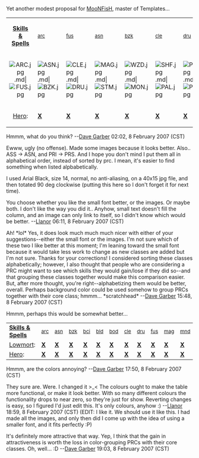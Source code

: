 Yet another modest proposal for [MooNFisH](User:MooNFisH.md "wikilink"),
master of Templates...

<table>
<tbody>
<tr class="odd">
<td style="text-align: center;"><p><a
href=":Category:_Skills_And_Spells.md"
title="wikilink"><strong>Skills<br />
&amp;<br />
Spells</strong></a></p></td>
<td><p><small><a href=":Category:_Archer_Skills_And_Spells.md"
title="wikilink">arc</a><small></p></td>
<td><p><small><a href=":Category:_Fusilier_Skills_And_Spells.md"
title="wikilink">fus</a></small></p></td>
<td><p><small><a href=":Category:_Assassin_Skills_And_Spells.md"
title="wikilink">asn</a></small></p></td>
<td><p><small><a href=":Category:_Berserker_Skills_And_Spells.md"
title="wikilink">bzk</a></small></p></td>
<td><p><small><a href=":Category:_Cleric_Skills_And_Spells.md"
title="wikilink">cle</a></small></p></td>
<td><p><small><a href=":Category:_Druid_Skills_And_Spells.md"
title="wikilink">dru</a></small></p></td>
<td><p><small><a href=":Category:_Mage_Skills_And_Spells.md"
title="wikilink">mag</a></small></p></td>
<td><p><small><a href=":Category:_Stormlord_Skills_And_Spells.md"
title="wikilink">stm</a></small></p></td>
<td><p><small><a href=":Category:_Wizard_Skills_And_Spells.md"
title="wikilink">wzd</a></small></p></td>
<td><p><small><a href=":Category:_Monk_Skills_And_Spells.md"
title="wikilink">mon</a></small></p></td>
<td><p><small><a href=":Category:_Shadowfist_Skills_And_Spells.md"
title="wikilink">shf</a></small></p></td>
<td><p><small><a href=":Category:_Paladin_Skills_And_Spells.md"
title="wikilink">pal</a></small></p></td>
<td><p><small><a href=":Category:_Priest_Skills_And_Spells.md"
title="wikilink">prs</a></small></p></td>
<td><p><small><a href=":Category:_Psionicist_Skills_And_Spells.md"
title="wikilink">psi</a></small></p></td>
<td><p><small><a href=":Category:_Mindbender_Skills_And_Spells.md"
title="wikilink">mnd</a></small></p></td>
<td><p><small><a href=":Category:_Rogue_Skills_And_Spells.md"
title="wikilink">rog</a></small></p></td>
<td><p><small><a
href=":Category:_Black_Circle_Initiate_Skills_And_Spells.md"
title="wikilink">bci</a></small></p></td>
<td><p><small><a href=":Category:_Bladedancer_Skills_And_Spells.md"
title="wikilink">bld</a></small></p></td>
<td><p><small><a href=":Category:_Sorcerer_Skills_And_Spells.md"
title="wikilink">sor</a></small></p></td>
<td><p><small><a href=":Category:_Warrior_Skills_And_Spells.md"
title="wikilink">war</a></small></p></td>
<td><p><small><a href=":Category:_Bodyguard_Skills_And_Spells.md"
title="wikilink">bod</a></small></p></td>
</tr>
<tr class="even">
<td style="text-align: center;"><p><img src="ARC.jpg" title="ARC.jpg"
alt="ARC.jpg" /> .md| <img src="FUS.jpg" title="FUS.jpg"
alt="FUS.jpg" /></p></td>
<td><p><img src="ASN.jpg" title="ASN.jpg" alt="ASN.jpg" /> .md| <img
src="BZK.jpg" title="BZK.jpg" alt="BZK.jpg" /></p></td>
<td><p><img src="CLE.jpg" title="CLE.jpg" alt="CLE.jpg" /> .md| <img
src="DRU.jpg" title="DRU.jpg" alt="DRU.jpg" /></p></td>
<td><p><img src="MAG.jpg" title="MAG.jpg" alt="MAG.jpg" /> .md| <img
src="STM.jpg" title="STM.jpg" alt="STM.jpg" /></p></td>
<td><p><img src="WZD.jpg" title="WZD.jpg" alt="WZD.jpg" /> .md| <img
src="MON.jpg" title="MON.jpg" alt="MON.jpg" /></p></td>
<td><p><img src="SHF.jpg" title="SHF.jpg" alt="SHF.jpg" /> .md| <img
src="PAL.jpg" title="PAL.jpg" alt="PAL.jpg" /></p></td>
<td><p><img src="PRS.jpg" title="PRS.jpg" alt="PRS.jpg" /> .md| <img
src="PSI.jpg" title="PSI.jpg" alt="PSI.jpg" /></p></td>
<td><p><img src="MND.jpg" title="MND.jpg" alt="MND.jpg" /> .md| <img
src="ROG.jpg" title="ROG.jpg" alt="ROG.jpg" /></p></td>
<td><p><img src="BCI.jpg" title="BCI.jpg" alt="BCI.jpg" /> .md| <img
src="BLD.jpg" title="BLD.jpg" alt="BLD.jpg" /></p></td>
<td><p><img src="SOR.jpg" title="SOR.jpg" alt="SOR.jpg" /> .md| <img
src="WAR.jpg" title="WAR.jpg" alt="WAR.jpg" /></p></td>
<td><p><img src="BOD.jpg" title="BOD.jpg" alt="BOD.jpg" /> .md|-
align="center"</p></td>
<td><p><a href=":Category:_Lowmort_Skills_And_Spells"
title="wikilink">Lowmort</a>:</p></td>
<td><p><a href=":Category:_Archer_Lowmort_Skills_And_Spells.md"
title="wikilink"><strong>X</strong></a></p></td>
<td><p><a href=":Category:_Fusilier_Lowmort_Skills_And_Spells.md"
title="wikilink"><strong>X</strong></a></p></td>
<td><p><a href=":Category:_Assassin_Lowmort_Skills_And_Spells.md"
title="wikilink"><strong>X</strong></a></p></td>
<td><p><a href=":Category:_Berserker_Lowmort_Skills_And_Spells.md"
title="wikilink"><strong>X</strong></a></p></td>
<td><p><a href=":Category:_Cleric_Lowmort_Skills_And_Spells.md"
title="wikilink"><strong>X</strong></a></p></td>
<td><p><a href=":Category:_Druid_Lowmort_Skills_And_Spells.md"
title="wikilink"><strong>X</strong></a></p></td>
<td><p><a href=":Category:_Mage_Lowmort_Skills_And_Spells.md"
title="wikilink"><strong>X</strong></a></p></td>
<td><p><a href=":Category:_Stormlord_Lowmort_Skills_And_Spells.md"
title="wikilink"><strong>X</strong></a></p></td>
<td><p><a href=":Category:_Wizard_Lowmort_Skills_And_Spells.md"
title="wikilink"><strong>X</strong></a></p></td>
<td><p><a href=":Category:_Monk_Lowmort_Skills_And_Spells.md"
title="wikilink"><strong>X</strong></a></p></td>
</tr>
<tr class="odd">
<td style="text-align: center;"><p><a
href=":Category:_Hero_Skills_And_Spells.md"
title="wikilink">Hero</a>:</p></td>
<td><p><a href=":Category:_Archer_Hero_Skills_And_Spells.md"
title="wikilink"><strong>X</strong></a></p></td>
<td><p><a href=":Category:_Fusilier_Hero_Skills_And_Spells.md"
title="wikilink"><strong>X</strong></a></p></td>
<td><p><a href=":Category:_Assassin_Hero_Skills_And_Spells.md"
title="wikilink"><strong>X</strong></a></p></td>
<td><p><a href=":Category:_Berserker_Hero_Skills_And_Spells.md"
title="wikilink"><strong>X</strong></a></p></td>
<td><p><a href=":Category:_Cleric_Hero_Skills_And_Spells.md"
title="wikilink"><strong>X</strong></a></p></td>
<td><p><a href=":Category:_Druid_Hero_Skills_And_Spells.md"
title="wikilink"><strong>X</strong></a></p></td>
<td><p><a href=":Category:_Mage_Hero_Skills_And_Spells.md"
title="wikilink"><strong>X</strong></a></p></td>
<td><p><a href=":Category:_Stormlord_Hero_Skills_And_Spells.md"
title="wikilink"><strong>X</strong></a></p></td>
<td><p><a href=":Category:_Wizard_Hero_Skills_And_Spells.md"
title="wikilink"><strong>X</strong></a></p></td>
<td><p><a href=":Category:_Monk_Hero_Skills_And_Spells.md"
title="wikilink"><strong>X</strong></a></p></td>
<td><p><a href=":Category:_Shadowfist_Hero_Skills_And_Spells.md"
title="wikilink"><strong>X</strong></a></p></td>
<td><p><a href=":Category:_Paladin_Hero_Skills_And_Spells.md"
title="wikilink"><strong>X</strong></a></p></td>
<td><p><a href=":Category:_Priest_Hero_Skills_And_Spells.md"
title="wikilink"><strong>X</strong></a></p></td>
<td><p><a href=":Category:_Psionicist_Hero_Skills_And_Spells.md"
title="wikilink"><strong>X</strong></a></p></td>
<td><p><a href=":Category:_Mindbender_Hero_Skills_And_Spells.md"
title="wikilink"><strong>X</strong></a></p></td>
<td><p><a href=":Category:_Rogue_Hero_Skills_And_Spells.md"
title="wikilink"><strong>X</strong></a></p></td>
<td><p><a
href=":Category:_Black_Circle_Initiate_Hero_Skills_And_Spells.md"
title="wikilink"><strong>X</strong></a></p></td>
<td><p><a href=":Category:_Bladedancer_Hero_Skills_And_Spells.md"
title="wikilink"><strong>X</strong></a></p></td>
<td><p><a href=":Category:_Sorcerer_Hero_Skills_And_Spells.md"
title="wikilink"><strong>X</strong></a></p></td>
<td><p><a href=":Category:_Warrior_Hero_Skills_And_Spells.md"
title="wikilink"><strong>X</strong></a></p></td>
<td><p><a href=":Category:_Bodyguard_Hero_Skills_And_Spells.md"
title="wikilink"><strong>X</strong></a></p></td>
</tr>
</tbody>
</table>

Hmmm, what do you think? --[Dave
Garber](User:DaveGarber1975.md "wikilink") 02:02, 8 February 2007 (CST)

  
Ewww, ugly (no offense). Made some images because it looks better.
Also.. ASS -\> ASN, and PRI -\> PRS. And I hope you don't mind I put
them all in alphabetical order, instead of sorted by prc. I mean, it's
easier to find something when listed alpbabetically.

<!-- -->

  
I used Arial Black, size 14, normal, no anti-aliasing, on a 40x15 jpg
file, and then totated 90 deg clockwise (putting this here so I don't
forget it for next time).

You choose whether you like the small font better, or the images. Or
maybe both. I don't like the way you did it.. Anyhow, small text doesn't
fill the column, and an image can only link to itself, so I didn't know
which would be better. --[Llanor](User:MooNFisH.md "wikilink") 06:11, 8
February 2007 (CST)

<!-- -->

  
  
Ah! \*lol\* Yes, it does look much much much nicer with either of your
suggestions--either the small font or the images. I'm not sure which of
these two I like better at this moment; I'm leaning toward the small
font because it would take less work to change as new classes are added
but I'm not sure. Thanks for your corrections! I considered sorting
these classes alphabetically; however, I also thought that people who
are considering a PRC might want to see which skills they would
gain/lose if they did so--and that grouping these classes together would
make this comparison easier. But, after more thought, you're
right--alphabetizing them would be better, overall. Perhaps background
color could be used somehow to group PRCs together with their core
class; hmmm... \*scratchhead\* --[Dave
Garber](User:DaveGarber1975.md "wikilink") 15:48, 8 February 2007 (CST)

Hmmm, perhaps this would be somewhat better...

|                                                                   |                                                                         |                                                                           |                                                                            |                                                                                        |                                                                              |                                                                            |                                                                         |                                                                        |                                                                           |                                                                       |                                                                             |                                                                       |                                                                          |                                                                         |                                                                             |                                                                        |                                                                             |                                                                           |                                                                            |                                                                          |                                                                         |
|-------------------------------------------------------------------|-------------------------------------------------------------------------|---------------------------------------------------------------------------|----------------------------------------------------------------------------|----------------------------------------------------------------------------------------|------------------------------------------------------------------------------|----------------------------------------------------------------------------|-------------------------------------------------------------------------|------------------------------------------------------------------------|---------------------------------------------------------------------------|-----------------------------------------------------------------------|-----------------------------------------------------------------------------|-----------------------------------------------------------------------|--------------------------------------------------------------------------|-------------------------------------------------------------------------|-----------------------------------------------------------------------------|------------------------------------------------------------------------|-----------------------------------------------------------------------------|---------------------------------------------------------------------------|----------------------------------------------------------------------------|--------------------------------------------------------------------------|-------------------------------------------------------------------------|
| [**Skills & Spells**](:Category:_Skills_And_Spells.md "wikilink") | [<small>arc</small>](:Category:_Archer_Skills_And_Spells.md "wikilink") | [<small>asn</small>](:Category:_Assassin_Skills_And_Spells.md "wikilink") | [<small>bzk</small>](:Category:_Berserker_Skills_And_Spells.md "wikilink") | [<small>bci</small>](:Category:_Black_Circle_Initiate_Skills_And_Spells.md "wikilink") | [<small>bld</small>](:Category:_Bladedancer_Skills_And_Spells.md "wikilink") | [<small>bod</small>](:Category:_Bodyguard_Skills_And_Spells.md "wikilink") | [<small>cle</small>](:Category:_Cleric_Skills_And_Spells.md "wikilink") | [<small>dru</small>](:Category:_Druid_Skills_And_Spells.md "wikilink") | [<small>fus</small>](:Category:_Fusilier_Skills_And_Spells.md "wikilink") | [<small>mag</small>](:Category:_Mage_Skills_And_Spells.md "wikilink") | [<small>mnd</small>](:Category:_Mindbender_Skills_And_Spells.md "wikilink") | [<small>mon</small>](:Category:_Monk_Skills_And_Spells.md "wikilink") | [<small>pal</small>](:Category:_Paladin_Skills_And_Spells.md "wikilink") | [<small>prs</small>](:Category:_Priest_Skills_And_Spells.md "wikilink") | [<small>psi</small>](:Category:_Psionicist_Skills_And_Spells.md "wikilink") | [<small>rog</small>](:Category:_Rogue_Skills_And_Spells.md "wikilink") | [<small>shf</small>](:Category:_Shadowfist_Skills_And_Spells.md "wikilink") | [<small>sor</small>](:Category:_Sorcerer_Skills_And_Spells.md "wikilink") | [<small>stm</small>](:Category:_Stormlord_Skills_And_Spells.md "wikilink") | [<small>war</small>](:Category:_Warrior_Skills_And_Spells.md "wikilink") | [<small>wzd</small>](:Category:_Wizard_Skills_And_Spells.md "wikilink") |
| [Lowmort](:Category:_Lowmort_Skills_And_Spells.md "wikilink"):    | [**X**](:Category:_Archer_Lowmort_Skills_And_Spells.md "wikilink")      | [**X**](:Category:_Assassin_Lowmort_Skills_And_Spells.md "wikilink")      | [**X**](:Category:_Berserker_Lowmort_Skills_And_Spells.md "wikilink")      | [**X**](:Category:_Black_Circle_Initiate_Lowmort_Skills_And_Spells.md "wikilink")      | [**X**](:Category:_Bladedancer_Lowmort_Skills_And_Spells.md "wikilink")      | [**X**](:Category:_Bodyguard_Lowmort_Skills_And_Spells.md "wikilink")      | [**X**](:Category:_Cleric_Lowmort_Skills_And_Spells.md "wikilink")      | [**X**](:Category:_Druid_Lowmort_Skills_And_Spells.md "wikilink")      | [**X**](:Category:_Fusilier_Lowmort_Skills_And_Spells.md "wikilink")      | [**X**](:Category:_Mage_Lowmort_Skills_And_Spells.md "wikilink")      | [**X**](:Category:_Mindbender_Lowmort_Skills_And_Spells.md "wikilink")      | [**X**](:Category:_Monk_Lowmort_Skills_And_Spells.md "wikilink")      | [**X**](:Category:_Paladin_Lowmort_Skills_And_Spells.md "wikilink")      | [**X**](:Category:_Priest_Lowmort_Skills_And_Spells.md "wikilink")      | [**X**](:Category:_Psionicist_Lowmort_Skills_And_Spells.md "wikilink")      | [**X**](:Category:_Rogue_Lowmort_Skills_And_Spells.md "wikilink")      | [**X**](:Category:_Shadowfist_Lowmort_Skills_And_Spells.md "wikilink")      | [**X**](:Category:_Sorcerer_Lowmort_Skills_And_Spells.md "wikilink")      | [**X**](:Category:_Stormlord_Lowmort_Skills_And_Spells.md "wikilink")      | [**X**](:Category:_Warrior_Lowmort_Skills_And_Spells.md "wikilink")      | [**X**](:Category:_Wizard_Lowmort_Skills_And_Spells.md "wikilink")      |
| [Hero](:Category:_Hero_Skills_And_Spells.md "wikilink"):          | [**X**](:Category:_Archer_Hero_Skills_And_Spells.md "wikilink")         | [**X**](:Category:_Assassin_Hero_Skills_And_Spells.md "wikilink")         | [**X**](:Category:_Berserker_Hero_Skills_And_Spells.md "wikilink")         | [**X**](:Category:_Black_Circle_Initiate_Hero_Skills_And_Spells.md "wikilink")         | [**X**](:Category:_Bladedancer_Hero_Skills_And_Spells.md "wikilink")         | [**X**](:Category:_Bodyguard_Hero_Skills_And_Spells.md "wikilink")         | [**X**](:Category:_Cleric_Hero_Skills_And_Spells.md "wikilink")         | [**X**](:Category:_Druid_Hero_Skills_And_Spells.md "wikilink")         | [**X**](:Category:_Fusilier_Hero_Skills_And_Spells.md "wikilink")         | [**X**](:Category:_Mage_Hero_Skills_And_Spells.md "wikilink")         | [**X**](:Category:_Mindbender_Hero_Skills_And_Spells.md "wikilink")         | [**X**](:Category:_Monk_Hero_Skills_And_Spells.md "wikilink")         | [**X**](:Category:_Paladin_Hero_Skills_And_Spells.md "wikilink")         | [**X**](:Category:_Priest_Hero_Skills_And_Spells.md "wikilink")         | [**X**](:Category:_Psionicist_Hero_Skills_And_Spells.md "wikilink")         | [**X**](:Category:_Rogue_Hero_Skills_And_Spells.md "wikilink")         | [**X**](:Category:_Shadowfist_Hero_Skills_And_Spells.md "wikilink")         | [**X**](:Category:_Sorcerer_Hero_Skills_And_Spells.md "wikilink")         | [**X**](:Category:_Stormlord_Hero_Skills_And_Spells.md "wikilink")         | [**X**](:Category:_Warrior_Hero_Skills_And_Spells.md "wikilink")         | [**X**](:Category:_Wizard_Hero_Skills_And_Spells.md "wikilink")         |

Hmmm, are the colors annoying? --[Dave
Garber](User:DaveGarber1975.md "wikilink") 17:50, 8 February 2007 (CST)

They sure are. Were. I changed it \>\_\< The colours ought to make the
table more functional, or make it look better. With so many different
colours the functionality drops to near zero, so they're just for show.
Reverting changes is easy, so I figured I'd just edit this. It's only
colours, anyhow :) --[Llanor](User:MooNFisH.md "wikilink") 18:59, 8
February 2007 (CST) (EDIT: I like it. We should use it like this. I had
made all the images, and only then did I come up with the idea of using
a smaller font, and it fits perfectly :P)

  
It's definitely more attractive that way. Yep, I think that the gain in
attractiveness is worth the loss in color-grouping PRCs with their core
classes. Oh, well... :D --[Dave
Garber](User:DaveGarber1975.md "wikilink") 19:03, 8 February 2007 (CST)
